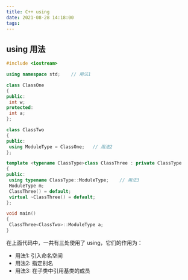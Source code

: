 ```yaml
---
title: C++ using
date: 2021-08-28 14:18:00
tags:
---
```


## using 用法

```c++
#include <iostream>

using namespace std;    // 用法1

class ClassOne 
{
public:
 int w;
protected:
 int a;
};

class ClassTwo
{
public:
 using ModuleType = ClassOne;   // 用法2
};

template <typename ClassType>class ClassThree : private ClassType
{
public:
 using typename ClassType::ModuleType;    // 用法3
 ModuleType m;
 ClassThree() = default;
 virtual ~ClassThree() = default;
};

void main()
{
 ClassThree<ClassTwo>::ModuleType a;
}
```

在上面代码中，一共有三处使用了 using，它们的作用为：

* 用法1: 引入命名空间
* 用法2: 指定别名
* 用法3: 在子类中引用基类的成员
